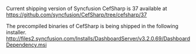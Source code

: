 Current shipping version of Syncfusion CefSharp is 37 available at https://github.com/syncfusion/CefSharp/tree/cefsharp/37

The precompiled binaries of CefSharp is being shipped in the following installer.
http://files2.syncfusion.com/Installs/DashboardServer/v3.2.0.69/DashboardDependency.msi